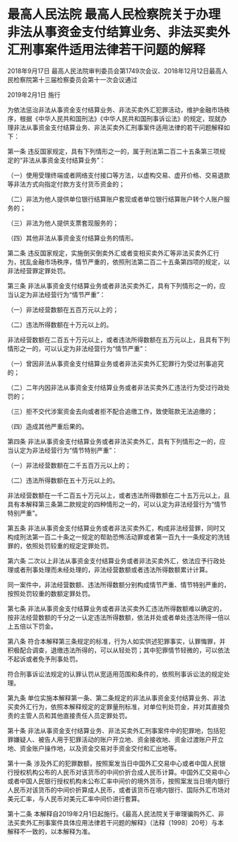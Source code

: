# 最高人民法院 最高人民检察院关于办理非法从事资金支付结算业务、非法买卖外汇刑事案件适用法律若干问题的解释

2018年9月17日 最高人民法院审判委员会第1749次会议、2018年12月12日最高人民检察院第十三届检察委员会第十一次会议通过

2019年2月1日 施行

为依法惩治非法从事资金支付结算业务、非法买卖外汇犯罪活动，维护金融市场秩序，根据《中华人民共和国刑法》《中华人民共和国刑事诉讼法》的规定，现就办理非法从事资金支付结算业务、非法买卖外汇刑事案件适用法律的若干问题解释如下：

第一条 违反国家规定，具有下列情形之一的，属于刑法第二百二十五条第三项规定的“非法从事资金支付结算业务”：

（一）使用受理终端或者网络支付接口等方法，以虚构交易、虚开价格、交易退款等非法方式向指定付款方支付货币资金的；

（二）非法为他人提供单位银行结算账户套现或者单位银行结算账户转个人账户服务的；

（三）非法为他人提供支票套现服务的；

（四）其他非法从事资金支付结算业务的情形。

第二条 违反国家规定，实施倒买倒卖外汇或者变相买卖外汇等非法买卖外汇行为，扰乱金融市场秩序，情节严重的，依照刑法第二百二十五条第四项的规定，以非法经营罪定罪处罚。

第三条 非法从事资金支付结算业务或者非法买卖外汇，具有下列情形之一的，应当认定为非法经营行为“情节严重”：

（一）非法经营数额在五百万元以上的；

（二）违法所得数额在十万元以上的。

非法经营数额在二百五十万元以上，或者违法所得数额在五万元以上，且具有下列情形之一的，可以认定为非法经营行为“情节严重”：

（一）曾因非法从事资金支付结算业务或者非法买卖外汇犯罪行为受过刑事追究的；

（二）二年内因非法从事资金支付结算业务或者非法买卖外汇违法行为受过行政处罚的；

（三）拒不交代涉案资金去向或者拒不配合追缴工作，致使赃款无法追缴的；

（四）造成其他严重后果的。

第四条 非法从事资金支付结算业务或者非法买卖外汇，具有下列情形之一的，应当认定为非法经营行为“情节特别严重”：

（一）非法经营数额在二千五百万元以上的；

（二）违法所得数额在五十万元以上的。

非法经营数额在一千二百五十万元以上，或者违法所得数额在二十五万元以上，且具有本解释第三条第二款规定的四种情形之一的，可以认定为非法经营行为“情节特别严重”。

第五条 非法从事资金支付结算业务或者非法买卖外汇，构成非法经营罪，同时又构成刑法第一百二十条之一规定的帮助恐怖活动罪或者第一百九十一条规定的洗钱罪的，依照处罚较重的规定定罪处罚。

第六条 二次以上非法从事资金支付结算业务或者非法买卖外汇，依法应予行政处理或者刑事处理而未经处理的，非法经营数额或者违法所得数额累计计算。

同一案件中，非法经营数额、违法所得数额分别构成情节严重、情节特别严重的，按照处罚较重的数额定罪处罚。

第七条 非法从事资金支付结算业务或者非法买卖外汇违法所得数额难以确定的，按非法经营数额的千分之一认定违法所得数额，依法并处或者单处违法所得一倍以上五倍以下罚金。

第八条 符合本解释第三条规定的标准，行为人如实供述犯罪事实，认罪悔罪，并积极配合调查，退缴违法所得的，可以从轻处罚；其中犯罪情节轻微的，可以依法不起诉或者免予刑事处罚。

符合刑事诉讼法规定的认罪认罚从宽适用范围和条件的，依照刑事诉讼法的规定处理。

第九条 单位实施本解释第一条、第二条规定的非法从事资金支付结算业务、非法买卖外汇行为，依照本解释规定的定罪量刑标准，对单位判处罚金，并对其直接负责的主管人员和其他直接责任人员定罪处罚。

第十条 非法从事资金支付结算业务、非法买卖外汇刑事案件中的犯罪地，包括犯罪嫌疑人、被告人用于犯罪活动的账户开立地、资金接收地、资金过渡账户开立地、资金账户操作地，以及资金交易对手资金交付和汇出地等。

第十一条 涉及外汇的犯罪数额，按照案发当日中国外汇交易中心或者中国人民银行授权机构公布的人民币对该货币的中间价折合成人民币计算。中国外汇交易中心或者中国人民银行授权机构未公布汇率中间价的境外货币，按照案发当日境内银行人民币对该货币的中间价折算成人民币，或者该货币在境内银行、国际外汇市场对美元汇率，与人民币对美元汇率中间价进行套算。

第十二条 本解释自2019年2月1日起施行。《最高人民法院关于审理骗购外汇、非法买卖外汇刑事案件具体应用法律若干问题的解释》（法释〔1998〕20号）与本解释不一致的，以本解释为准。
